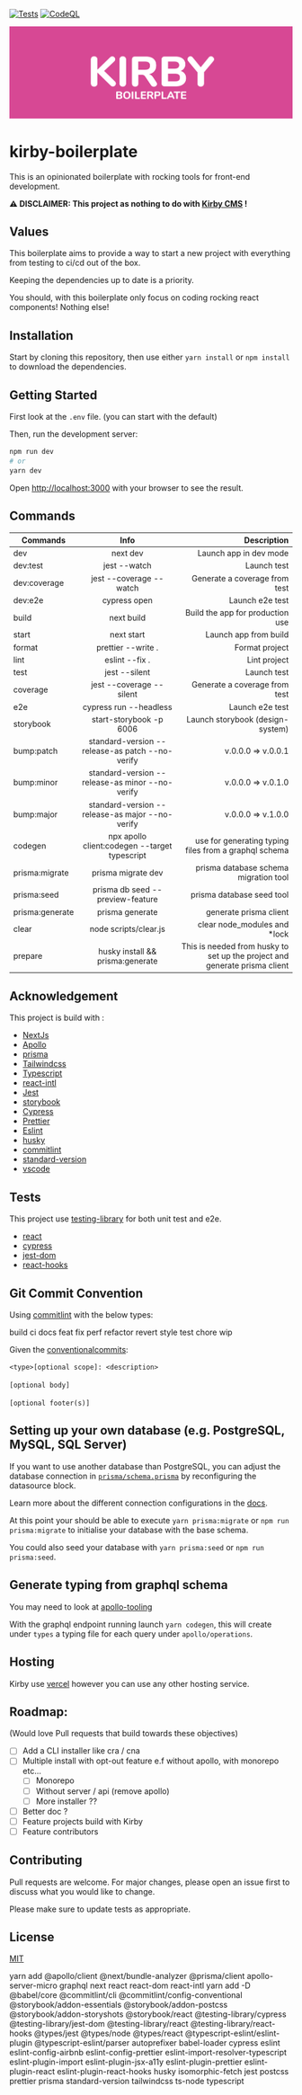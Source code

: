 [![Tests](https://github.com/FabienGreard/kirby-boilerplate/actions/workflows/tests.yml/badge.svg)](https://github.com/FabienGreard/kirby-boilerplate/actions/workflows/tests.yml)
[![CodeQL](https://github.com/FabienGreard/kirby-boilerplate/actions/workflows/codeql-analysis.yml/badge.svg)](https://github.com/FabienGreard/kirby-boilerplate/actions/workflows/codeql-analysis.yml)

![](public/images/og-image.png)

# kirby-boilerplate

This is an opinionated boilerplate with rocking tools for front-end development.

**⚠️ DISCLAIMER: This project as nothing to do with [Kirby CMS](https://getkirby.com/) !**

## Values

This boilerplate aims to provide a way to start a new project with everything from testing to ci/cd out of the box.

Keeping the dependencies up to date is a priority.

You should, with this boilerplate only focus on coding rocking react components! Nothing else!

## Installation

Start by cloning this repository, then use either `yarn install` or `npm install` to download the dependencies.

## Getting Started

First look at the `.env` file. (you can start with the default)

Then, run the development server:

```bash
npm run dev
# or
yarn dev
```

Open [http://localhost:3000](http://localhost:3000) with your browser to see the result.

## Commands

| Commands        |                      Info                       |                                                                Description |
| --------------- | :---------------------------------------------: | -------------------------------------------------------------------------: |
| dev             |                    next dev                     |                                                     Launch app in dev mode |
| dev:test        |                  jest --watch                   |                                                                Launch test |
| dev:coverage    |             jest --coverage --watch             |                                              Generate a coverage from test |
| dev:e2e         |                  cypress open                   |                                                            Launch e2e test |
| build           |                   next build                    |                                           Build the app for production use |
| start           |                   next start                    |                                                      Launch app from build |
| format          |               prettier --write .                |                                                             Format project |
| lint            |                 eslint --fix .                  |                                                               Lint project |
| test            |                  jest --silent                  |                                                                Launch test |
| coverage        |            jest --coverage --silent             |                                              Generate a coverage from test |
| e2e             |             cypress run --headless              |                                                            Launch e2e test |
| storybook       |             start-storybook -p 6006             |                                           Launch storybook (design-system) |
| bump:patch      | standard-version --release-as patch --no-verify |                                                         v.0.0.0 => v.0.0.1 |
| bump:minor      | standard-version --release-as minor --no-verify |                                                         v.0.0.0 => v.0.1.0 |
| bump:major      | standard-version --release-as major --no-verify |                                                         v.0.0.0 => v.1.0.0 |
| codegen         |  npx apollo client:codegen --target typescript  |                      use for generating typing files from a graphql schema |
| prisma:migrate  |               prisma migrate dev                |                                      prisma database schema migration tool |
| prisma:seed     |        prisma db seed --preview-feature         |                                                  prisma database seed tool |
| prisma:generate |                 prisma generate                 |                                                     generate prisma client |
| clear           |              node scripts/clear.js              |                                              clear node_modules and \*lock |
| prepare         |        husky install && prisma:generate         | This is needed from husky to set up the project and generate prisma client |

## Acknowledgement

This project is build with :

- [NextJs](https://nextjs.org/)
- [Apollo](https://www.apollographql.com/)
- [prisma](https://www.prisma.io/)
- [Tailwindcss](https://tailwindcss.com/)
- [Typescript](https://www.typescriptlang.org/)
- [react-intl](https://formatjs.io/)
- [Jest](https://jestjs.io/)
- [storybook](https://storybook.js.org/)
- [Cypress](https://www.cypress.io/)
- [Prettier](https://prettier.io/)
- [Eslint](https://eslint.org/)
- [husky](https://typicode.github.io/husky/#/)
- [commitlint](https://commitlint.js.org/#/)
- [standard-version](https://github.com/conventional-changelog/standard-version)
- [vscode](https://code.visualstudio.com/)

## Tests

This project use [testing-library](https://testing-library.com/) for both unit test and e2e.

- [react](https://testing-library.com/docs/react-testing-library/intro)
- [cypress](https://testing-library.com/docs/cypress-testing-library/intro)
- [jest-dom](https://github.com/testing-library/jest-dom)
- [react-hooks](https://react-hooks-testing-library.com/)

## Git Commit Convention

Using [commitlint](https://commitlint.js.org/#/) with the below types:

build
ci
docs
feat
fix
perf
refactor
revert
style
test
chore
wip

Given the [conventionalcommits](https://www.conventionalcommits.org/en/v1.0.0/):

```
<type>[optional scope]: <description>

[optional body]

[optional footer(s)]
```

## Setting up your own database (e.g. PostgreSQL, MySQL, SQL Server)

If you want to use another database than PostgreSQL, you can adjust the database connection in [`prisma/schema.prisma`](hhttps://github.com/FabienGreard/kirby-boilerplate/tree/main/prisma/schema.prisma) by reconfiguring the datasource block.

Learn more about the different connection configurations in the [docs](https://www.prisma.io/docs/reference/database-reference/connection-urls).

At this point your should be able to execute `yarn prisma:migrate` or `npm run prisma:migrate` to initialise your database with the base schema.

You could also seed your database with `yarn prisma:seed` or `npm run prisma:seed`.

## Generate typing from graphql schema

You may need to look at [apollo-tooling](https://github.com/apollographql/apollo-tooling)

With the graphql endpoint running launch `yarn codegen`, this will create under `types` a typing file for each query under `apollo/operations`.

## Hosting

Kirby use [vercel](https://vercel.com/docs) however you can use any other hosting service.

## Roadmap:

(Would love Pull requests that build towards these objectives)

- [ ] Add a CLI installer like cra / cna
- [ ] Multiple install with opt-out feature e.f without apollo, with monorepo etc...
  - [ ] Monorepo
  - [ ] Without server / api (remove apollo)
  - [ ] More installer ??
- [ ] Better doc ?
- [ ] Feature projects build with Kirby
- [ ] Feature contributors

## Contributing

Pull requests are welcome. For major changes, please open an issue first to discuss what you would like to change.

Please make sure to update tests as appropriate.

## License

[MIT](https://choosealicense.com/licenses/mit/)

yarn add @apollo/client @next/bundle-analyzer @prisma/client apollo-server-micro graphql next react react-dom react-intl
yarn add -D @babel/core @commitlint/cli @commitlint/config-conventional @storybook/addon-essentials @storybook/addon-postcss @storybook/addon-storyshots @storybook/react @testing-library/cypress @testing-library/jest-dom @testing-library/react @testing-library/react-hooks @types/jest @types/node @types/react @typescript-eslint/eslint-plugin @typescript-eslint/parser autoprefixer babel-loader cypress eslint eslint-config-airbnb eslint-config-prettier eslint-import-resolver-typescript eslint-plugin-import eslint-plugin-jsx-a11y eslint-plugin-prettier eslint-plugin-react eslint-plugin-react-hooks husky isomorphic-fetch jest postcss prettier prisma standard-version tailwindcss ts-node typescript
